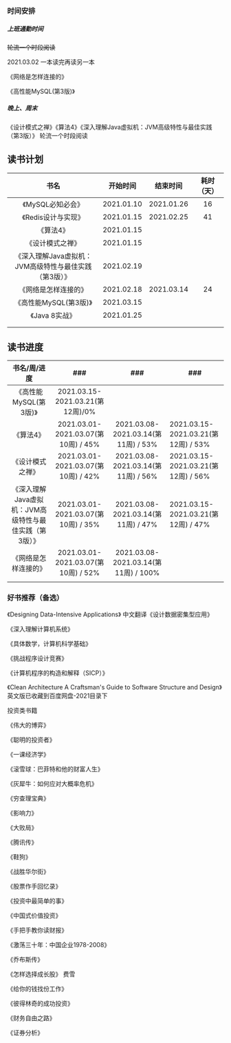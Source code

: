 ### 时间安排

##### 上班通勤时间

~~轮流一个时段阅读~~

2021.03.02 一本读完再读另一本

《网络是怎样连接的》

《高性能MySQL(第3版)》 



##### 晚上、周末

《设计模式之禅》《算法4》《深入理解Java虚拟机：JVM高级特性与最佳实践（第3版）》 轮流一个时段阅读 



## 读书计划

|                          书名                          |  开始时间  |  结束时间  | 耗时（天） |
| :----------------------------------------------------: | :--------: | :--------: | :--------: |
|                   《MySQL必知必会》                    | 2021.01.10 | 2021.01.26 |     16     |
|                  《Redis设计与实现》                   | 2021.01.15 | 2021.02.25 |     41     |
|                       《算法4》                        | 2021.01.15 |            |            |
|                    《设计模式之禅》                    | 2021.01.15 |            |            |
| 《深入理解Java虚拟机：JVM高级特性与最佳实践（第3版）》 | 2021.02.19 |            |            |
|                  《网络是怎样连接的》                  | 2021.02.18 | 2021.03.14 |     24     |
|                 《高性能MySQL(第3版)》                 | 2021.03.15 |            |            |
|                     《Java 8实战》                     | 2021.01.25 |            |            |
|                                                        |            |            |            |
|                                                        |            |            |            |



## 读书进度

|                      书名/周/进度                      |                 ###                 |                 ###                  | ###                                 |
| :----------------------------------------------------: | :---------------------------------: | :----------------------------------: | ----------------------------------- |
|                 《高性能MySQL(第3版)》                 |  2021.03.15-2021.03.21(第12周)/0%   |                                      |                                     |
|                       《算法4》                        | 2021.03.01-2021.03.07(第10周) / 45% | 2021.03.08-2021.03.14(第11周) / 53%  | 2021.03.15-2021.03.21(第12周) / 53% |
|                    《设计模式之禅》                    | 2021.03.01-2021.03.07(第10周) / 42% | 2021.03.08-2021.03.14(第11周) / 56%  | 2021.03.15-2021.03.21(第12周) / 56% |
| 《深入理解Java虚拟机：JVM高级特性与最佳实践（第3版）》 | 2021.03.01-2021.03.07(第10周) / 35% | 2021.03.08-2021.03.14(第11周) / 47%  | 2021.03.15-2021.03.21(第12周) / 47% |
|                  《网络是怎样连接的》                  | 2021.03.01-2021.03.07(第10周) / 52% | 2021.03.08-2021.03.14(第11周) / 100% |                                     |
|                                                        |                                     |                                      |                                     |



### 好书推荐（备选）

《Designing Data-Intensive Applications》 中文翻译《设计数据密集型应用》

《深入理解计算机系统》

《具体数学，计算机科学基础》

《挑战程序设计竞赛》

《计算机程序的构造和解释（SICP）》

《Clean Architecture A Craftsman's Guide to Software Structure and Design》 英文版已收藏到百度网盘-2021目录下



投资类书籍

《伟大的博弈》

《聪明的投资者》

《一课经济学》

《滚雪球：巴菲特和他的财富人生》

《灰犀牛：如何应对大概率危机》

《穷查理宝典》

《影响力》

《大败局》

《腾讯传》

《鞋狗》

《战胜华尔街》

《股票作手回忆录》

《投资中最简单的事》

《中国式价值投资》

《手把手教你读财报》

《激荡三十年：中国企业1978-2008》

《乔布斯传》

《怎样选择成长股》 费雪

《给你的钱找份工作》

《彼得林奇的成功投资》

《财务自由之路》

《证券分析》



